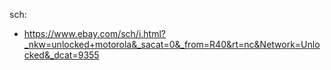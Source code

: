 sch:
- https://www.ebay.com/sch/i.html?_nkw=unlocked+motorola&_sacat=0&_from=R40&rt=nc&Network=Unlocked&_dcat=9355
